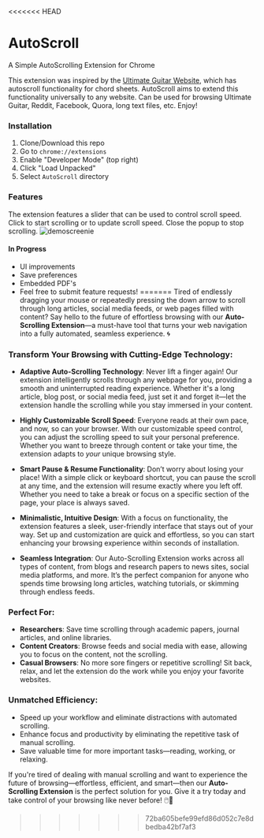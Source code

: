 <<<<<<< HEAD
# AutoScroll
A Simple AutoScrolling Extension for Chrome

This extension was inspired by the [Ultimate Guitar Website](https://ultimateguitar.com), which has autoscroll functionality for chord sheets. AutoScroll aims to extend this functionality universally to any website. Can be used for browsing Ultimate Guitar, Reddit, Facebook, Quora, long text files, etc. Enjoy!
### Installation
1. Clone/Download this repo
2. Go to `chrome://extensions`
3. Enable "Developer Mode" (top right)
4. Click "Load Unpacked"
5. Select `AutoScroll` directory

### Features
The extension features a slider that can be used to control scroll speed. Click to start scrolling or to update scroll speed. Close the popup to stop scrolling.
![demoscreenie](images/Demo_Image.png)
#### In Progress
* UI improvements
* Save preferences
* Embedded PDF's
* Feel free to submit feature requests!
=======
Tired of endlessly dragging your mouse or repeatedly pressing the down arrow to scroll through long articles, social media feeds, or web pages filled with content? Say hello to the future of effortless browsing with our **Auto-Scrolling Extension**—a must-have tool that turns your web navigation into a fully automated, seamless experience. 🌀

### **Transform Your Browsing with Cutting-Edge Technology:**

- **Adaptive Auto-Scrolling Technology**: Never lift a finger again! Our extension intelligently scrolls through any webpage for you, providing a smooth and uninterrupted reading experience. Whether it's a long article, blog post, or social media feed, just set it and forget it—let the extension handle the scrolling while you stay immersed in your content.

- **Highly Customizable Scroll Speed**: Everyone reads at their own pace, and now, so can your browser. With our customizable speed control, you can adjust the scrolling speed to suit your personal preference. Whether you want to breeze through content or take your time, the extension adapts to *your* unique browsing style.

- **Smart Pause & Resume Functionality**: Don’t worry about losing your place! With a simple click or keyboard shortcut, you can pause the scroll at any time, and the extension will resume exactly where you left off. Whether you need to take a break or focus on a specific section of the page, your place is always saved.

- **Minimalistic, Intuitive Design**: With a focus on functionality, the extension features a sleek, user-friendly interface that stays out of your way. Set up and customization are quick and effortless, so you can start enhancing your browsing experience within seconds of installation.

- **Seamless Integration**: Our Auto-Scrolling Extension works across all types of content, from blogs and research papers to news sites, social media platforms, and more. It’s the perfect companion for anyone who spends time browsing long articles, watching tutorials, or skimming through endless feeds.

### **Perfect For:**
- **Researchers**: Save time scrolling through academic papers, journal articles, and online libraries.
- **Content Creators**: Browse feeds and social media with ease, allowing you to focus on the content, not the scrolling.
- **Casual Browsers**: No more sore fingers or repetitive scrolling! Sit back, relax, and let the extension do the work while you enjoy your favorite websites.

### **Unmatched Efficiency:**
- Speed up your workflow and eliminate distractions with automated scrolling.
- Enhance focus and productivity by eliminating the repetitive task of manual scrolling.
- Save valuable time for more important tasks—reading, working, or relaxing.

If you're tired of dealing with manual scrolling and want to experience the future of browsing—effortless, efficient, and smart—then our **Auto-Scrolling Extension** is the perfect solution for you. Give it a try today and take control of your browsing like never before! 🖱️🚀
>>>>>>> 72ba605befe99efd86d052c7e8dbedba42bf7af3
